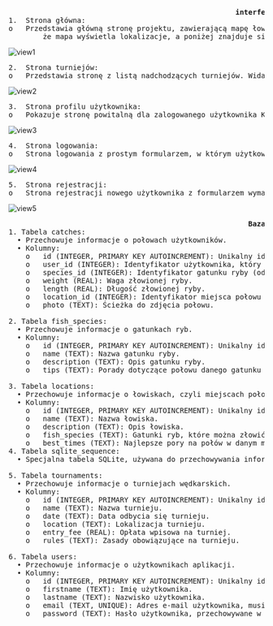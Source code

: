 <pre>
                                                     <strong>interfejs użytkownika</strong>
1.	Strona główna:
o	Przedstawia główną stronę projektu, zawierającą mapę łowisk oraz sekcję „Nadchodzące Turnieje”. Widać,
        że mapa wyświetla lokalizacje, a poniżej znajduje się lista nadchodzących turniejów.
</pre>
  ![view1](https://github.com/user-attachments/assets/a804f033-318f-4059-9694-b90b76e7996b)
<pre>
2.	Strona turniejów:
o	Przedstawia stronę z listą nadchodzących turniejów. Widać szczegóły turnieju, takie jak data, miejsce oraz opłata wpisowa.
</pre>
![view2](https://github.com/user-attachments/assets/398380ba-9874-4ec4-981c-b4b423b23dd5)

<pre>
3.	Strona profilu użytkownika:
o	Pokazuje stronę powitalną dla zalogowanego użytkownika Kamila. Widać sekcję „Twoje Połowy” z listą złowionych ryb i możliwością dodania nowego połowu.
</pre>
![view3](https://github.com/user-attachments/assets/62dcb35f-ce6a-4263-a2f9-ff56fadd572d)

<pre>
4.	Strona logowania:
o	Strona logowania z prostym formularzem, w którym użytkownicy wpisują swoje dane logowania: e-mail oraz hasło, aby uzyskać dostęp do swoich profili.
</pre>
![view4](https://github.com/user-attachments/assets/7069830f-6dfa-4085-aa74-59bc61476e3f)

<pre>
5.	Strona rejestracji:
o	Strona rejestracji nowego użytkownika z formularzem wymagającym podania imienia, nazwiska, e-maila i hasła.
</pre>
![view5](https://github.com/user-attachments/assets/7e50ae55-d5a0-4081-81b4-b03eb7b86dbc)


<pre>
                                                        <strong>Baza danych</strong>
1. Tabela catches:
  •	Przechowuje informacje o połowach użytkowników.
  •	Kolumny:
    o	id (INTEGER, PRIMARY KEY AUTOINCREMENT): Unikalny identyfikator połowu.
    o	user_id (INTEGER): Identyfikator użytkownika, który dodał połów (odniesienie do tabeli users).
    o	species_id (INTEGER): Identyfikator gatunku ryby (odniesienie do tabeli fish_species).
    o	weight (REAL): Waga złowionej ryby.
    o	length (REAL): Długość złowionej ryby.
    o	location_id (INTEGER): Identyfikator miejsca połowu (odniesienie do tabeli locations).
    o	photo (TEXT): Ścieżka do zdjęcia połowu.

2. Tabela fish_species:
  •	Przechowuje informacje o gatunkach ryb.
  •	Kolumny:
    o	id (INTEGER, PRIMARY KEY AUTOINCREMENT): Unikalny identyfikator gatunku ryby.
    o	name (TEXT): Nazwa gatunku ryby.
    o	description (TEXT): Opis gatunku ryby.
    o	tips (TEXT): Porady dotyczące połowu danego gatunku ryby.

3. Tabela locations:
  •	Przechowuje informacje o łowiskach, czyli miejscach połowu.
  •	Kolumny:
    o	id (INTEGER, PRIMARY KEY AUTOINCREMENT): Unikalny identyfikator miejsca połowu.
    o	name (TEXT): Nazwa łowiska.
    o	description (TEXT): Opis łowiska.
    o	fish_species (TEXT): Gatunki ryb, które można złowić na tym łowisku.
    o	best_times (TEXT): Najlepsze pory na połów w danym miejscu.
4. Tabela sqlite_sequence:
  •	Specjalna tabela SQLite, używana do przechowywania informacji o wartościach autoincrement dla tabel w bazie danych.

5. Tabela tournaments:
  •	Przechowuje informacje o turniejach wędkarskich.
  •	Kolumny:
    o	id (INTEGER, PRIMARY KEY AUTOINCREMENT): Unikalny identyfikator turnieju.
    o	name (TEXT): Nazwa turnieju.
    o	date (TEXT): Data odbycia się turnieju.
    o	location (TEXT): Lokalizacja turnieju.
    o	entry_fee (REAL): Opłata wpisowa na turniej.
    o	rules (TEXT): Zasady obowiązujące na turnieju.

6. Tabela users:
  •	Przechowuje informacje o użytkownikach aplikacji.
  •	Kolumny:
    o	id (INTEGER, PRIMARY KEY AUTOINCREMENT): Unikalny identyfikator użytkownika.
    o	firstname (TEXT): Imię użytkownika.
    o	lastname (TEXT): Nazwisko użytkownika.
    o	email (TEXT, UNIQUE): Adres e-mail użytkownika, musi być unikalny.
    o	password (TEXT): Hasło użytkownika, przechowywane w formie zaszyfrowanej.
</pre>
